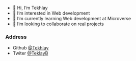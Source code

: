 - 👋 Hi, I’m Tekhlay
- 👀 I’m interested in Web development
- 🌱 I’m currently learning Web development at Microverse
- 💞️ I’m looking to collaborate on real projects
### Address
- Github [@Tekhlay](https://github.com/Tekhlay)
- Twiter [@TeklayB](https://twitter.com/TekhlayB12)

<!---
Tekhlay/Tekhlay is a ✨ special ✨ repository because its `README.md` (this file) appears on your GitHub profile.
You can click the Preview link to take a look at your changes.
--->
